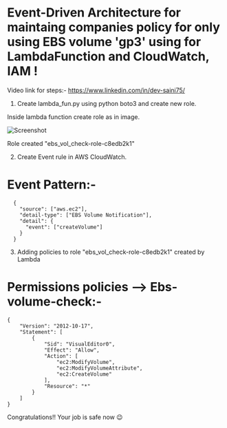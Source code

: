 # Event-Driven Architecture for maintaing companies policy for only using EBS volume 'gp3' using for LambdaFunction and CloudWatch, IAM !

Video link for steps:- https://www.linkedin.com/in/dev-saini75/

1. Create lambda_fun.py using python boto3 and create new role.

Inside lambda function create role as in image.

![Screenshot](https://github.com/ItsDev75/EBS_VOLUME_MAINTAINER/assets/80349641/b0909a5e-2a25-4e3c-bded-2447ac930f49)

Role created "ebs_vol_check-role-c8edb2k1"
 
2. Create Event rule in AWS CloudWatch.
# Event Pattern:-  
```
  {
    "source": ["aws.ec2"],
    "detail-type": ["EBS Volume Notification"],
    "detail": {
      "event": ["createVolume"]
    }
  }
```

3. Adding policies to role "ebs_vol_check-role-c8edb2k1" created by Lambda
# Permissions policies --> Ebs-volume-check:-
```
{
    "Version": "2012-10-17",
    "Statement": [
        {
            "Sid": "VisualEditor0",
            "Effect": "Allow",
            "Action": [
                "ec2:ModifyVolume",
                "ec2:ModifyVolumeAttribute",
                "ec2:CreateVolume"
            ],
            "Resource": "*"
        }
    ]
}
```
Congratulations!! Your job is safe now :wink:
